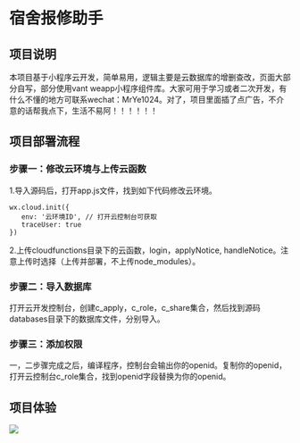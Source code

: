 # 宿舍报修助手

## 项目说明

本项目基于小程序云开发，简单易用，逻辑主要是云数据库的增删查改，页面大部分自写，部分使用vant weapp小程序组件库。大家可用于学习或者二次开发，有什么不懂的地方可联系wechat：MrYe1024。对了，项目里面插了点广告，不介意的话帮我点下，生活不易阿！！！！！！

## 项目部署流程

### 步骤一：修改云环境与上传云函数

1.导入源码后，打开app.js文件，找到如下代码修改云环境。

```
wx.cloud.init({
   env: '云环境ID', // 打开云控制台可获取
   traceUser: true
})
```

2.上传cloudfunctions目录下的云函数，login，applyNotice, handleNotice。注意上传时选择（上传并部署，不上传node_modules）。

### 步骤二：导入数据库

 打开云开发控制台，创建c_apply，c_role，c_share集合，然后找到源码databases目录下的数据库文件，分别导入。

### 步骤三：添加权限

一，二步骤完成之后，编译程序，控制台会输出你的openid。复制你的openid，打开云控制台c_role集合，找到openid字段替换为你的openid。

## 项目体验

![](https://646f-dorm-8svqc-1259164383.tcb.qcloud.la/gh_6d5907af00c8_258%20.jpg?sign=112d7629f8e45567b2f77b66a98c5ec3&t=1627296182)
